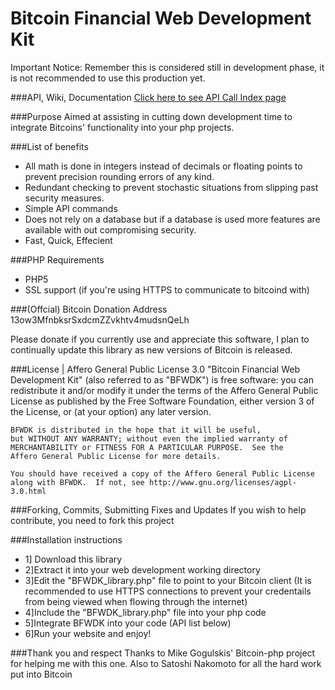 Bitcoin Financial Web Development Kit
=============
Important Notice: Remember this is considered still in development phase, it is not recommended to use this production yet.

###API, Wiki, Documentation
[Click here to see API Call Index page](https://github.com/Xenland/Bitcoin-Financial-Web-Development-Kit--BFWDK-/wiki/API-Call-Index)

###Purpose
Aimed at assisting in cutting down development time to integrate Bitcoins' functionality into your php projects.

###List of benefits
* All math is done in integers instead of decimals or floating points to prevent precision rounding errors of any kind.
* Redundant checking to prevent stochastic situations from slipping past security measures.
* Simple API commands
* Does not rely on a database but if a database is used more features are available with out compromising security.
* Fast, Quick, Effecient

###PHP Requirements
* PHP5
* SSL support (if you're using HTTPS to communicate to bitcoind with)

###(Offcial) Bitcoin Donation Address
    13ow3MfnbksrSxdcmZZvkhtv4mudsnQeLh
    
Please donate if you currently use and appreciate this software, I plan to continually update this library as new versions of Bitcoin is released.

###License | Affero General Public License 3.0
    "Bitcoin Financial Web Development Kit" (also referred to as "BFWDK") is free software: 
    you can redistribute it and/or modify it under the terms of the Affero General Public License 
    as published by the Free Software Foundation, either version 3 of the License, or
    (at your option) any later version.
    
    BFWDK is distributed in the hope that it will be useful,
    but WITHOUT ANY WARRANTY; without even the implied warranty of
    MERCHANTABILITY or FITNESS FOR A PARTICULAR PURPOSE.  See the
    Affero General Public License for more details.

    You should have received a copy of the Affero General Public License
    along with BFWDK.  If not, see http://www.gnu.org/licenses/agpl-3.0.html


###Forking, Commits, Submitting Fixes and Updates
If you wish to help contribute, you need to fork this project

###Installation instructions
* 1] Download this library
* 2]Extract it into your web development working directory
* 3]Edit the "BFWDK_library.php" file to point to your Bitcoin client (It is recommended to use HTTPS connections to prevent your credentails from being viewed when flowing through the internet)
* 4]Include the "BFWDK_library.php" file into your php code
* 5]Integrate BFWDK into your code (API list below)
* 6]Run your website and enjoy!

###Thank you and respect
 Thanks to Mike Gogulskis' Bitcoin-php project for helping me with this one.
 Also to Satoshi Nakomoto for all the hard work put into Bitcoin

